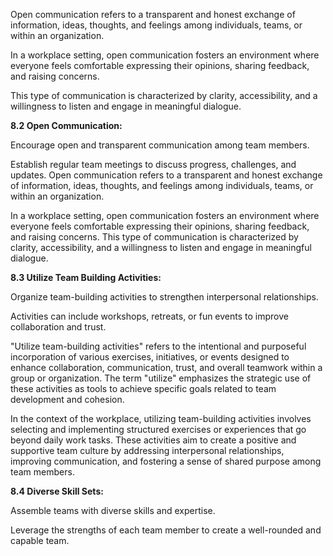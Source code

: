 Open communication refers to a transparent and honest exchange of information, ideas, thoughts, and feelings among individuals, teams, or within an organization. 

In a workplace setting, open communication fosters an environment where everyone feels comfortable expressing their opinions, sharing feedback, and raising concerns. 

This type of communication is characterized by clarity, accessibility, and a willingness to listen and engage in meaningful dialogue.

**8.2 Open Communication:**

Encourage open and transparent communication among team members.

Establish regular team meetings to discuss progress, challenges, and updates.
Open communication refers to a transparent and honest exchange of information, ideas, thoughts, and feelings among individuals, teams, or within an organization. 

In a workplace setting, open communication fosters an environment where everyone feels comfortable expressing their opinions, sharing feedback, and raising concerns. This type of communication is characterized by clarity, accessibility, and a willingness to listen and engage in meaningful dialogue.

**8.3 Utilize Team Building Activities:**

 Organize team-building activities to strengthen interpersonal relationships.

Activities can include workshops, retreats, or fun events to improve collaboration and trust.

 "Utilize team-building activities" refers to the intentional and purposeful incorporation of various exercises, initiatives, or events designed to enhance collaboration, communication, trust, and overall teamwork within a group or organization. The term "utilize" emphasizes the strategic use of these activities as tools to achieve specific goals related to team development and cohesion.

In the context of the workplace, utilizing team-building activities involves selecting and implementing structured exercises or experiences that go beyond daily work tasks. These activities aim to create a positive and supportive team culture by addressing interpersonal relationships, improving communication, and fostering a sense of shared purpose among team members.

**8.4 Diverse Skill Sets:**

Assemble teams with diverse skills and expertise.

Leverage the strengths of each team member to create a well-rounded and capable team.



